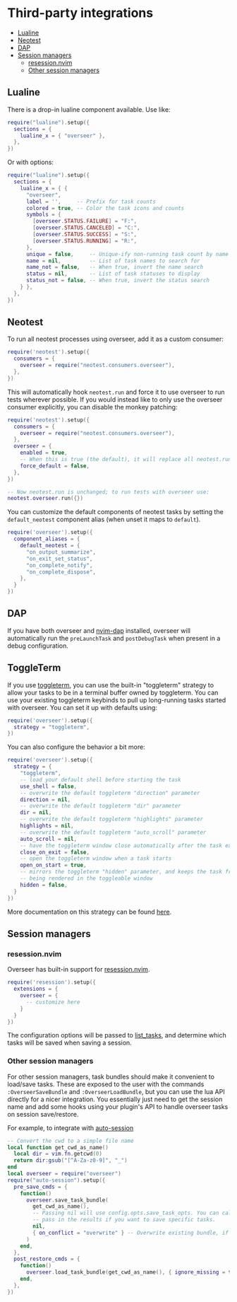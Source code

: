 # Third-party integrations

<!-- TOC -->

- [Lualine](#lualine)
- [Neotest](#neotest)
- [DAP](#dap)
- [Session managers](#session-managers)
  - [resession.nvim](#resessionnvim)
  - [Other session managers](#other-session-managers)

<!-- /TOC -->

## Lualine

There is a drop-in lualine component available. Use like:

```lua
require("lualine").setup({
  sections = {
    lualine_x = { "overseer" },
  },
})
```

Or with options:

```lua
require("lualine").setup({
  sections = {
    lualine_x = { {
      "overseer",
      label = '',     -- Prefix for task counts
      colored = true, -- Color the task icons and counts
      symbols = {
        [overseer.STATUS.FAILURE] = "F:",
        [overseer.STATUS.CANCELED] = "C:",
        [overseer.STATUS.SUCCESS] = "S:",
        [overseer.STATUS.RUNNING] = "R:",
      },
      unique = false,     -- Unique-ify non-running task count by name
      name = nil,         -- List of task names to search for
      name_not = false,   -- When true, invert the name search
      status = nil,       -- List of task statuses to display
      status_not = false, -- When true, invert the status search
    } },
  },
})
```

## Neotest

To run all neotest processes using overseer, add it as a custom consumer:

```lua
require('neotest').setup({
  consumers = {
    overseer = require("neotest.consumers.overseer"),
  },
})
```

This will automatically hook `neotest.run` and force it to use overseer to run tests wherever possible. If you would instead like to only use the overseer consumer explicitly, you can disable the monkey patching:

```lua
require('neotest').setup({
  consumers = {
    overseer = require("neotest.consumers.overseer"),
  },
  overseer = {
    enabled = true,
    -- When this is true (the default), it will replace all neotest.run.* commands
    force_default = false,
  },
})

-- Now neotest.run is unchanged; to run tests with overseer use:
neotest.overseer.run({})
```

You can customize the default components of neotest tasks by setting the `default_neotest` component alias (when unset it maps to `default`).

```lua
require('overseer').setup({
  component_aliases = {
    default_neotest = {
      "on_output_summarize",
      "on_exit_set_status",
      "on_complete_notify",
      "on_complete_dispose",
    },
  }
})
```

## DAP

If you have both overseer and [nvim-dap](https://github.com/mfussenegger/nvim-dap) installed, overseer will automatically run the `preLaunchTask` and `postDebugTask` when present in a debug configuration.

## ToggleTerm

If you use [toggleterm](https://github.com/akinsho/toggleterm.nvim), you can use the built-in "toggleterm" strategy to allow your tasks to be in a terminal buffer owned by toggleterm. You can use your existing toggleterm keybinds to pull up long-running tasks started with overseer. You can set it up with defaults using:

```lua
require('overseer').setup({
  strategy = "toggleterm",
})
```

You can also configure the behavior a bit more:

```lua
require('overseer').setup({
  strategy = {
    "toggleterm",
    -- load your default shell before starting the task
    use_shell = false,
    -- overwrite the default toggleterm "direction" parameter
    direction = nil,
    -- overwrite the default toggleterm "dir" parameter
    dir = nil,
    -- overwrite the default toggleterm "highlights" parameter
    highlights = nil,
    -- overwrite the default toggleterm "auto_scroll" parameter
    auto_scroll = nil,
    -- have the toggleterm window close automatically after the task exits
    close_on_exit = false,
    -- open the toggleterm window when a task starts
    open_on_start = true,
    -- mirrors the toggleterm "hidden" parameter, and keeps the task from
    -- being rendered in the toggleable window
    hidden = false,
  }
})
```

More documentation on this strategy can be found [here](strategies.md#toggletermopts).

## Session managers

### resession.nvim

Overseer has built-in support for [resession.nvim](https://github.com/stevearc/resession.nvim).

```lua
require('resession').setup({
  extensions = {
    overseer = {
      -- customize here
    }
  }
})
```

The configuration options will be passed to [list_tasks](reference.md#list_tasksopts), and determine which tasks will be saved when saving a session.

### Other session managers

For other session managers, task bundles should make it convenient to load/save tasks. These are exposed to the user with the commands `:OverseerSaveBundle` and `:OverseerLoadBundle`, but you can use the lua API directly for a nicer integration. You essentially just need to get the session name and add some hooks using your plugin's API to handle overseer tasks on session save/restore.

For example, to integrate with [auto-session](https://github.com/rmagatti/auto-session)

```lua
-- Convert the cwd to a simple file name
local function get_cwd_as_name()
  local dir = vim.fn.getcwd(0)
  return dir:gsub("[^A-Za-z0-9]", "_")
end
local overseer = require("overseer")
require("auto-session").setup({
  pre_save_cmds = {
    function()
      overseer.save_task_bundle(
        get_cwd_as_name(),
        -- Passing nil will use config.opts.save_task_opts. You can call list_tasks() explicitly and
        -- pass in the results if you want to save specific tasks.
        nil,
        { on_conflict = "overwrite" } -- Overwrite existing bundle, if any
      )
    end,
  },
  post_restore_cmds = {
    function()
      overseer.load_task_bundle(get_cwd_as_name(), { ignore_missing = true })
    end,
  },
})
```
